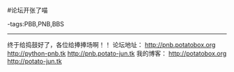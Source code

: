 #论坛开张了喵

-tags:PBB,PNB,BBS

----

终于给捣鼓好了，各位给捧捧场啊！！ 
论坛地址： 
http://pnb.potatobox.org
http://python-pnb.tk 
http://pnb.potato-jun.tk 
我的博客： 
http://potatobox.org 
http://potato-jun.tk